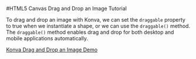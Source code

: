 
#HTML5 Canvas Drag and Drop an Image Tutorial

To drag and drop an image with Konva, we can set the `draggable` property
to true when we instantiate a shape, or we can use the `draggable()` method.
The `draggable()` method enables drag and drop for both desktop and mobile
applications automatically.

<a class="jsbin-embed" href="http://jsbin.com/hozike/1/embed?js,output">Konva Drag and Drop an Image Demo</a><script src="http://static.jsbin.com/js/embed.js"></script>